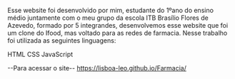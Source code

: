 Esse website foi desenvolvido por mim, estudante do 1ºano do ensino médio  juntamente com o meu grupo da escola ITB Brasílio Flores de Azevedo, formado por 5 integrandes, desenvolvemos esse website que foi um clone do Ifood, mas voltado para as redes de farmacia. Nesse trabalho foi utilizada as seguintes linguagens:

HTML
CSS
JavaScript

--Para acessar o site--
https://lisboa-leo.github.io/Farmacia/
